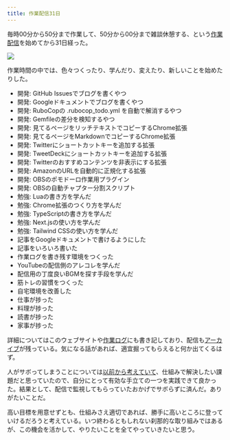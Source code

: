 ```yaml
---
title: 作業配信31日
---
```

毎時00分から50分まで作業して、50分から00分まで雑談休憩する、という[作業配信](https://www.youtube.com/c/r7kamura)を始めてから31日経った。

![](https://lh4.googleusercontent.com/SCXJUdbLUU77NDXcjgcvRUH3MbkE2JCJN6p_1uaRkeZ5q_8rnlHujbDWOVN4SprYXQ3eQSzjz1rwU1ozx_EuuYoAvmR8ABnMoC5gNM58GwrcPpo8nqIwryiMiCczIwWHCeaWQ3UphUp9vzz4toVnWmj3-lhPDq7EBdKmwFNEx_9nRs_qzhGEQ3dD)

作業時間の中では、色々つくったり、学んだり、変えたり、新しいことを始めたりした。

*   開発: GitHub Issuesでブログを書くやつ
*   開発: Googleドキュメントでブログを書くやつ
*   開発: RuboCopの .rubocop\_todo.yml を自動で解消するやつ
*   開発: Gemfileの差分を検知するやつ
*   開発: 見てるページをリッチテキストでコピーするChrome拡張
*   開発: 見てるページをMarkdownでコピーするChrome拡張
*   開発: Twitterにショートカットキーを追加する拡張
*   開発: TweetDeckにショートカットキーを追加する拡張
*   開発: Twitterのおすすめコンテンツを非表示にする拡張
*   開発: AmazonのURLを自動的に正規化する拡張
*   開発: OBSのポモドーロ作業用プラグイン
*   開発: OBSの自動チャプター分割スクリプト
*   勉強: Luaの書き方を学んだ
*   勉強: Chrome拡張のつくり方を学んだ
*   勉強: TypeScriptの書き方を学んだ
*   勉強: Next.jsの使い方を学んだ
*   勉強: Tailwind CSSの使い方を学んだ
*   記事をGoogleドキュメントで書けるようにした
*   記事をいろいろ書いた
*   作業ログを書き残す環境をつくった
*   YouTubeの配信側のアレコレを学んだ
*   配信用の丁度良いBGMを探す手段を学んだ
*   筋トレの習慣をつくった
*   自宅環境を改善した
*   仕事が捗った
*   料理が捗った
*   読書が捗った
*   家事が捗った

詳細についてはこのウェブサイトや[作業ログ](https://r7kamura.github.io/diary/)にも書き記しており、配信も[アーカイブ](https://www.youtube.com/c/r7kamura)が残っている。気になる話があれば、適宜掘ってもらえると何か出てくるはず。

人がサボってしまうことについては[以前から考えていて](https://twitter.com/r7kamura/status/1529728163068395521)、仕組みで解決したい課題だと思っていたので、自分にとって有効な手立ての一つを実践できて良かった。結果として、配信で監視してもらっていたおかげでサボらずに済んだ。ありがたいことだ。

高い目標を用意せずとも、仕組みさえ適切であれば、勝手に高いところに登っていけるだろうと考えている。いつ終わるともしれない刹那的な取り組みではあるが、この機会を活かして、やりたいことを全てやっていきたいと思う。
